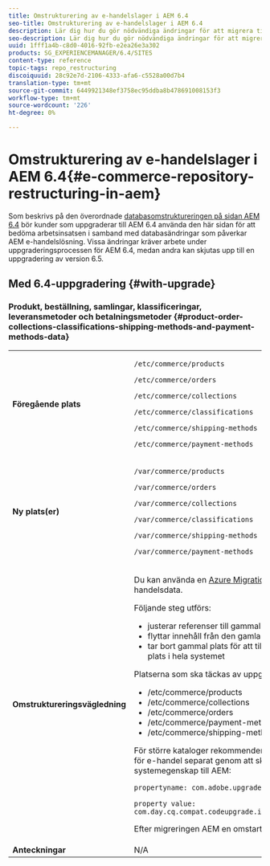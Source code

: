 ```yaml
---
title: Omstrukturering av e-handelslager i AEM 6.4
seo-title: Omstrukturering av e-handelslager i AEM 6.4
description: Lär dig hur du gör nödvändiga ändringar för att migrera till den nya databasstrukturen i AEM 6.4 för e-handel.
seo-description: Lär dig hur du gör nödvändiga ändringar för att migrera till den nya databasstrukturen i AEM 6.4 för e-handel.
uuid: 1fff1a4b-c8d0-4016-92fb-e2ea26e3a302
products: SG_EXPERIENCEMANAGER/6.4/SITES
content-type: reference
topic-tags: repo_restructuring
discoiquuid: 28c92e7d-2106-4333-afa6-c5528a00d7b4
translation-type: tm+mt
source-git-commit: 6449921348ef3758ec95ddba8b478691008153f3
workflow-type: tm+mt
source-wordcount: '226'
ht-degree: 0%

---
```



# Omstrukturering av e-handelslager i AEM 6.4{#e-commerce-repository-restructuring-in-aem}

Som beskrivs på den överordnade [databasomstruktureringen på sidan AEM 6.4](/help/sites-deploying/repository-restructuring.md) bör kunder som uppgraderar till AEM 6.4 använda den här sidan för att bedöma arbetsinsatsen i samband med databasändringar som påverkar AEM e-handelslösning. Vissa ändringar kräver arbete under uppgraderingsprocessen för AEM 6.4, medan andra kan skjutas upp till en uppgradering av version 6.5.

## Med 6.4-uppgradering {#with-upgrade}

### Produkt, beställning, samlingar, klassificeringar, leveransmetoder och betalningsmetoder {#product-order-collections-classifications-shipping-methods-and-payment-methods-data}

<table> 
 <tbody>
  <tr>
   <td><strong>Föregående plats</strong></td> 
   <td><p><code>/etc/commerce/products</code></p> <p><code>/etc/commerce/orders</code></p> <p><code>/etc/commerce/collections</code></p> <p><code>/etc/commerce/classifications</code></p> <p><code>/etc/commerce/shipping-methods</code></p> <p><code>/etc/commerce/payment-methods</code></p> </td> 
  </tr>
  <tr>
   <td><strong>Ny plats(er)</strong></td> 
   <td><p><code>/var/commerce/products</code></p> <p><code>/var/commerce/orders</code></p> <p><code>/var/commerce/collections</code></p> <p><code>/var/commerce/classifications</code></p> <p><code>/var/commerce/shipping-methods</code></p> <p><code>/var/commerce/payment-methods</code></p> </td> 
  </tr>
  <tr>
   <td><strong>Omstruktureringsvägledning</strong></td> 
   <td><p>Du kan använda en <a href="/help/sites-deploying/lazy-content-migration.md" target="_blank">Azure Migration</a> -uppgift för att migrera e-handelsdata.</p> <p>Följande steg utförs:</p> 
    <ul> 
     <li>justerar referenser till gammal plats så att de pekar på ny plats</li> 
     <li>flyttar innehåll från den gamla platsen till den nya</li> 
     <li>tar bort gammal plats för att till slut aktivera användningen av ny plats i hela systemet</li> 
    </ul> <p>Platserna som ska täckas av uppgiften är:</p> 
    <ul> 
     <li>/etc/commerce/products</li> 
     <li>/etc/commerce/collections<br /> </li> 
     <li>/etc/commerce/orders<br /> </li> 
     <li>/etc/commerce/payment-methods<br /> </li> 
     <li>/etc/commerce/shipping-methods<br /> </li> 
    </ul> <p>För större kataloger rekommenderar vi att du kör migreringsaktiviteten för e-handel separat genom att skicka följande Java-systemegenskap till AEM:</p> <p><code>propertyname: com.adobe.upgrade.forcemigration</code></p> <p><code>property value: com.day.cq.compat.codeupgrade.impl.cq64.CQ64CommerceMigrationTask</code></p> <p>Efter migreringen AEM en omstart krävs.</p> </td> 
  </tr>
  <tr>
   <td><strong>Anteckningar</strong></td> 
   <td>N/A<br /> </td> 
  </tr>
 </tbody>
</table>

